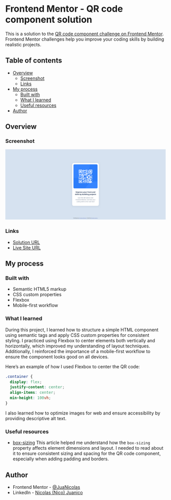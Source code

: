 # Frontend Mentor - QR code component solution

This is a solution to the [QR code component challenge on Frontend Mentor](https://www.frontendmentor.io/challenges/qr-code-component-iux_sIO_H). Frontend Mentor challenges help you improve your coding skills by building realistic projects. 

## Table of contents

- [Overview](#overview)
  - [Screenshot](#screenshot)
  - [Links](#links)
- [My process](#my-process)
  - [Built with](#built-with)
  - [What I learned](#what-i-learned)
  - [Useful resources](#useful-resources)
- [Author](#author)

## Overview

### Screenshot

![QR Code](./images/Frontend%20Mentor%20QR%20code%20component.png)


### Links

- [Solution URL](https://your-solution-url.com)
- [Live Site URL](https://qr-code-component-juanicolas.netlify.app/)

## My process

### Built with

- Semantic HTML5 markup
- CSS custom properties
- Flexbox
- Mobile-first workflow

### What I learned
During this project, I learned how to structure a simple HTML component using semantic tags and apply CSS custom properties for consistent styling. I practiced using Flexbox to center elements both vertically and horizontally, which improved my understanding of layout techniques. Additionally, I reinforced the importance of a mobile-first workflow to ensure the component looks good on all devices.

Here’s an example of how I used Flexbox to center the QR code:

```css
.container {
  display: flex;
  justify-content: center;
  align-items: center;
  min-height: 100vh;
}
```

I also learned how to optimize images for web and ensure accessibility by providing descriptive alt text.

### Useful resources

 - [box-sizing](https://developer.mozilla.org/en-US/docs/Web/CSS/box-sizing) This article helped me understand how the `box-sizing` property affects element dimensions and layout. I needed to read about it to ensure consistent sizing and spacing for the QR code component, especially when adding padding and borders.

## Author

- Frontend Mentor - [@JuaNicolas](https://www.frontendmentor.io/profile/JuaNicolas)
- LinkedIn - [Nicolas (Nico) Juanico](https://www.linkedin.com/in/nicolas-agustin-juanico/)